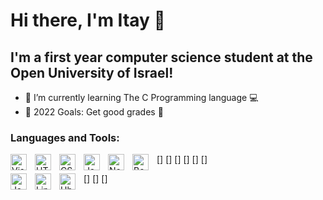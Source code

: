 # Hi there, I'm Itay 👋 
## I'm a first year computer science student at the Open University of Israel!

- 🌱 I’m currently learning The C Programming language 💻
- 🥅 2022 Goals: Get good grades 💯


### Languages and Tools:

[<img align="left" alt="Visual Studio Code" width="26px" src="https://cdn.jsdelivr.net/gh/devicons/devicon/icons/vscode/vscode-original.svg" style="padding-right:10px;" />]
[<img align="left" alt="HTML5" width="26px" src="https://cdn.jsdelivr.net/gh/devicons/devicon/icons/html5/html5-original.svg" style="padding-right:10px;" />]
[<img align="left" alt="CSS3" width="26px" src="https://cdn.jsdelivr.net/gh/devicons/devicon/icons/css3/css3-original.svg" style="padding-right:10px;" />]
[<img align="left" alt="JavaScript" width="26px" src="https://cdn.jsdelivr.net/gh/devicons/devicon/icons/javascript/javascript-original.svg" style="padding-right:10px;" />]
[<img align="left" alt="Node.js" width="26px" src="https://cdn.jsdelivr.net/gh/devicons/devicon/icons/nodejs/nodejs-original.svg" style="padding-right:10px;" />]
[<img align="left" alt="Bootstrap" width="26px" src="https://cdn.jsdelivr.net/npm/devicons@1.8.0/!PNG/bootstrap.png" style="padding-right:10px;" />]

[<img align="left" alt="Java" width="26px" src="https://cdn.jsdelivr.net/npm/devicons@1.8.0/!PNG/java.png" style="padding-right:10px;" />]
[<img align="left" alt="Linux" width="26px" src="https://cdn.jsdelivr.net/npm/devicons@1.8.0/!PNG/linux.png" style="padding-right:10px;" />]
[<img align="left" alt="Ubuntu" width="26px" src="https://cdn.jsdelivr.net/npm/devicons@1.8.0/!PNG/ubuntu.png" style="padding-right:10px;" />]

